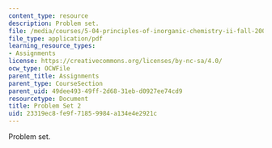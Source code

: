 ```yaml
---
content_type: resource
description: Problem set.
file: /media/courses/5-04-principles-of-inorganic-chemistry-ii-fall-2008/23319ec8fe9f71859984a134e4e2921c_5_04_f08_ps2.pdf
file_type: application/pdf
learning_resource_types:
- Assignments
license: https://creativecommons.org/licenses/by-nc-sa/4.0/
ocw_type: OCWFile
parent_title: Assignments
parent_type: CourseSection
parent_uid: 49dee493-49ff-2d68-31eb-d0927ee74cd9
resourcetype: Document
title: Problem Set 2
uid: 23319ec8-fe9f-7185-9984-a134e4e2921c
---
```

Problem set.